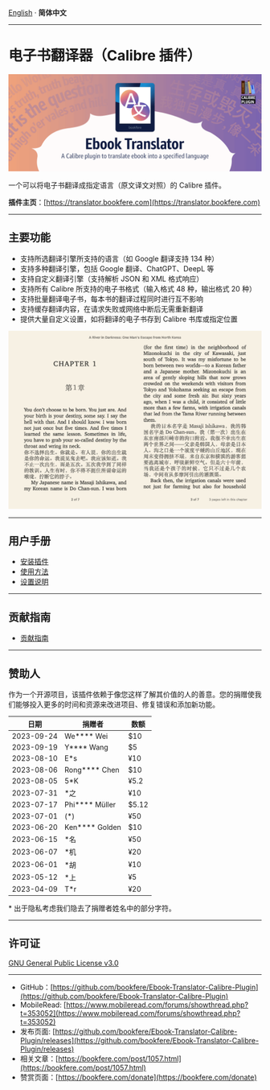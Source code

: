 [English](README.md) · __简体中文__

---

# 电子书翻译器（Calibre 插件）

![Ebook Translator Calibre Plugin](images/logo.png)

一个可以将电子书翻译成指定语言（原文译文对照）的 Calibre 插件。

__插件主页__：[https://translator.bookfere.com](https://translator.bookfere.com)

---

## 主要功能

* 支持所选翻译引擎所支持的语言（如 Google 翻译支持 134 种）
* 支持多种翻译引擎，包括 Google 翻译、ChatGPT、DeepL 等
* 支持自定义翻译引擎（支持解析 JSON 和 XML 格式响应）
* 支持所有 Calibre 所支持的电子书格式（输入格式 48 种，输出格式 20 种）
* 支持批量翻译电子书，每本书的翻译过程同时进行互不影响
* 支持缓存翻译内容，在请求失败或网络中断后无需重新翻译
* 提供大量自定义设置，如将翻译的电子书存到 Calibre 书库或指定位置

![Translation illustration](images/sample-sc.png)

---

## 用户手册

* [安装插件](https://github.com/bookfere/Ebook-Translator-Calibre-Plugin/wiki/简体中文#安装插件)
* [使用方法](https://github.com/bookfere/Ebook-Translator-Calibre-Plugin/wiki/简体中文#使用方法)
* [设置说明](https://github.com/bookfere/Ebook-Translator-Calibre-Plugin/wiki/简体中文#设置说明)

---

## 贡献指南

* [贡献指南](CONTRIBUTING.md)

---

## 赞助人

作为一个开源项目，该插件依赖于像您这样了解其价值的人的善意。您的捐赠使我们能够投入更多的时间和资源来改进项目、修复错误和添加新功能。

|日期|捐赠者|数额|
|---|---|---|
|2023-09-24|We**** Wei|$10|
|2023-09-19|Y**** Wang|$5|
|2023-08-10|E*s|¥10|
|2023-08-06|Rong**** Chen|$10|
|2023-08-05|5*K|¥5.2|
|2023-07-31|*之|¥10|
|2023-07-17|Phi**** Müller|$5.12|
|2023-07-01|(*)|¥50|
|2023-06-20|Ken**** Golden|$10|
|2023-06-15|*名|¥50|
|2023-06-07|*机|¥20|
|2023-06-01|*胡|¥10|
|2023-05-12|*上|¥5|
|2023-04-09|T*r|¥20|

\* 出于隐私考虑我们隐去了捐赠者姓名中的部分字符。

---

## 许可证

[GNU General Public License v3.0](LICENSE)

---

* GitHub：[https://github.com/bookfere/Ebook-Translator-Calibre-Plugin](https://github.com/bookfere/Ebook-Translator-Calibre-Plugin)
* MobileRead: [https://www.mobileread.com/forums/showthread.php?t=353052](https://www.mobileread.com/forums/showthread.php?t=353052)
* 发布页面: [https://github.com/bookfere/Ebook-Translator-Calibre-Plugin/releases](https://github.com/bookfere/Ebook-Translator-Calibre-Plugin/releases)
* 相关文章：[https://bookfere.com/post/1057.html](https://bookfere.com/post/1057.html)
* 赞赏页面：[https://bookfere.com/donate](https://bookfere.com/donate)
